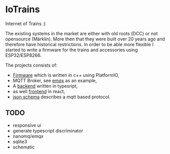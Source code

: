 # IoTrains

Internet of Trains :)


The existing systems in the market are either with old roots (DCC) or not opensource (Märklin). More then that they were built over 20 years ago and therefore have historical restrictions. In order to be able more flexible I started to write a firmware for the trains and accessories using ESP32/ESP8266.

The projects consists of:
 - [Firmware](./firmware/) which is written in c++ using PlatformIO,
 - MQTT Broker, see [emqx](./emqx) as an example,
 - A [backend](./webui/server) written in typesript,
 - as well [frontend](./webui/client/) in react,
 - [json schema](./jsonschema/) describes a mqtt based protocol.

## TODO
 - responsive ui
 - generate typescript discriminator
 - nanomq/emqx
 - sqlite3
 - schematic
